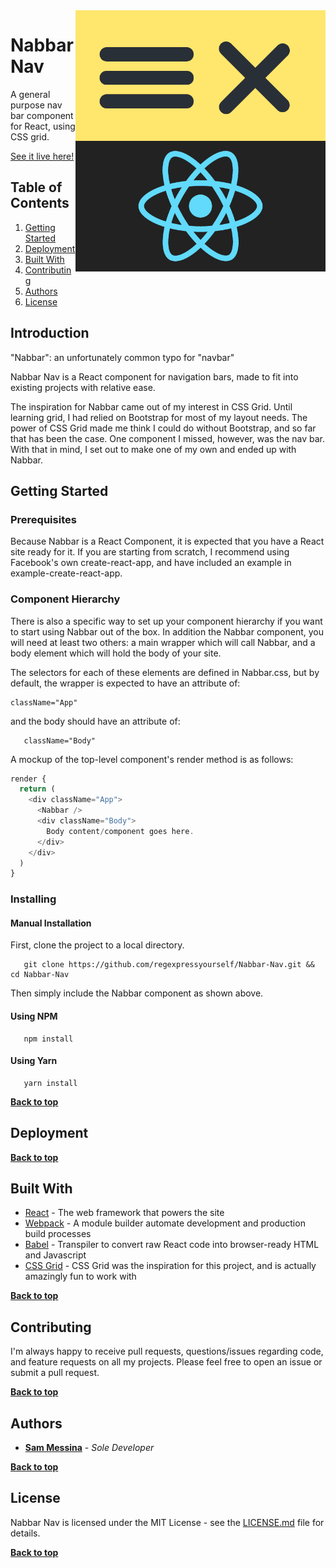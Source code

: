 
<img alt="Nabbar Nav" align="right" src="./nabbar_logo.png" width="400px"/>

# Nabbar Nav

A general purpose nav bar component for React, using CSS grid.

[See it live here!](https://smessina.com/gitflow/#/)

## Table of Contents

1. [Getting Started](#getting-started)
2. [Deployment](#deployment)
2. [Built With](#built-with)
3. [Contributing](#contributing)
3. [Authors](#authors)
3. [License](#license)


## Introduction

"Nabbar": an unfortunately common typo for "navbar"


Nabbar Nav is a React component for navigation bars, made to fit into existing projects with relative ease.

The inspiration for Nabbar came out of my interest in CSS Grid. Until learning grid, I had relied on Bootstrap for most of my layout needs. The power of CSS Grid made me think I could do without Bootstrap, and so far that has been the case. One component I missed, however, was the nav bar. With that in mind, I set out to make one of my own and ended up with Nabbar.


## Getting Started

### Prerequisites

Because Nabbar is a React Component, it is expected that you have a React site ready for it. If you are starting from scratch, I recommend using Facebook's own create-react-app, and have included an example in example-create-react-app. 

### Component Hierarchy

There is also a specific way to set up your component hierarchy if you want to start using Nabbar out of the box. In addition the Nabbar component, you will need at least two others: a main wrapper which will call Nabbar, and a body element which will hold the body of your site.

The selectors for each of these elements are defined in Nabbar.css, but by default, the wrapper is expected to have an attribute of:

```
className="App" 
```

and the body should have an attribute of:

```
   className="Body"
```

A mockup of the top-level component's render method is as follows:

``` js
render {
  return (
    <div className="App">
      <Nabbar />
      <div className="Body">
        Body content/component goes here.
      </div>
    </div>
  )
}
```

### Installing

#### Manual Installation 

First, clone the project to a local directory.

```
   git clone https://github.com/regexpressyourself/Nabbar-Nav.git && cd Nabbar-Nav
```

Then simply include the Nabbar component as shown above.

#### Using NPM

```
   npm install
```

#### Using Yarn

```
   yarn install
```

**[Back to top](#table-of-contents)**

## Deployment


**[Back to top](#table-of-contents)**

## Built With

* [React](https://facebook.github.io/react/) - The web framework that powers the site
* [Webpack](https://webpack.github.io/) - A module builder automate development and production build processes
* [Babel](https://babeljs.io/) - Transpiler to convert raw React code into browser-ready HTML and Javascript
* [CSS Grid]() - CSS Grid was the inspiration for this project, and is actually amazingly fun to work with

**[Back to top](#table-of-contents)**

## Contributing

I'm always happy to receive pull requests, questions/issues regarding code, and feature requests on all my projects. Please feel free to open an issue or submit a pull request.

**[Back to top](#table-of-contents)**

## Authors

* **[Sam Messina](https://www.github.com/regexpressyourself)** - *Sole Developer* 

**[Back to top](#table-of-contents)**

## License

Nabbar Nav is licensed under the MIT License - see the [LICENSE.md](LICENSE.md) file for details.


**[Back to top](#table-of-contents)**

